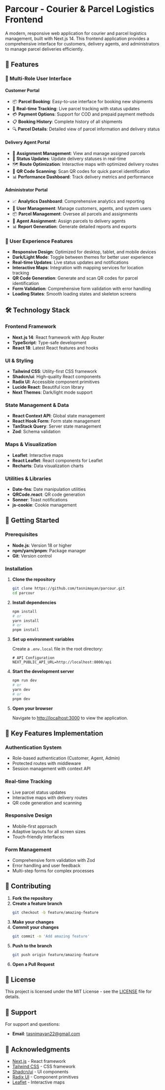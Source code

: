 # Parcour - Courier & Parcel Logistics Frontend

A modern, responsive web application for courier and parcel logistics management, built with Next.js 14. This frontend application provides a comprehensive interface for customers, delivery agents, and administrators to manage parcel deliveries efficiently.

## 🚀 Features

### 👥 Multi-Role User Interface

#### **Customer Portal**

- 📦 **Parcel Booking**: Easy-to-use interface for booking new shipments
- 📍 **Real-time Tracking**: Live parcel tracking with status updates
- 💳 **Payment Options**: Support for COD and prepaid payment methods
- 📋 **Booking History**: Complete history of all shipments
- 🔍 **Parcel Details**: Detailed view of parcel information and delivery status

#### **Delivery Agent Portal**

- 📱 **Assignment Management**: View and manage assigned parcels
- 🚚 **Status Updates**: Update delivery statuses in real-time
- 🗺️ **Route Optimization**: Interactive maps with optimized delivery routes
- 🔗 **QR Code Scanning**: Scan QR codes for quick parcel identification
- 📊 **Performance Dashboard**: Track delivery metrics and performance

#### **Administrator Portal**

- 📈 **Analytics Dashboard**: Comprehensive analytics and reporting
- 👥 **User Management**: Manage customers, agents, and system users
- 📦 **Parcel Management**: Oversee all parcels and assignments
- 🔗 **Agent Assignment**: Assign parcels to delivery agents
- 📊 **Report Generation**: Generate detailed reports and exports

### 🎨 User Experience Features

- **Responsive Design**: Optimized for desktop, tablet, and mobile devices
- **Dark/Light Mode**: Toggle between themes for better user experience
- **Real-time Updates**: Live status updates and notifications
- **Interactive Maps**: Integration with mapping services for location tracking
- **QR Code Generation**: Generate and scan QR codes for parcel identification
- **Form Validation**: Comprehensive form validation with error handling
- **Loading States**: Smooth loading states and skeleton screens

## 🛠️ Technology Stack

### **Frontend Framework**

- **Next.js 14**: React framework with App Router
- **TypeScript**: Type-safe development
- **React 18**: Latest React features and hooks

### **UI & Styling**

- **Tailwind CSS**: Utility-first CSS framework
- **Shadcn/ui**: High-quality React components
- **Radix UI**: Accessible component primitives
- **Lucide React**: Beautiful icon library
- **Next Themes**: Dark/light mode support

### **State Management & Data**

- **React Context API**: Global state management
- **React Hook Form**: Form state management
- **TanStack Query**: Server state management
- **Zod**: Schema validation

### **Maps & Visualization**

- **Leaflet**: Interactive maps
- **React Leaflet**: React components for Leaflet
- **Recharts**: Data visualization charts

### **Utilities & Libraries**

- **Date-fns**: Date manipulation utilities
- **QRCode.react**: QR code generation
- **Sonner**: Toast notifications
- **js-cookie**: Cookie management

## 🚀 Getting Started

### Prerequisites

- **Node.js**: Version 18 or higher
- **npm/yarn/pnpm**: Package manager
- **Git**: Version control

### Installation

1. **Clone the repository**

   ```bash
   git clone https://github.com/tasnimayan/parcour.git
   cd parcour
   ```

2. **Install dependencies**

   ```bash
   npm install
   # or
   yarn install
   # or
   pnpm install
   ```

3. **Set up environment variables**

   Create a `.env.local` file in the root directory:

   ```env
   # API Configuration
   NEXT_PUBLIC_API_URL=http://localhost:8000/api
   ```

4. **Start the development server**

   ```bash
   npm run dev
   # or
   yarn dev
   # or
   pnpm dev
   ```

5. **Open your browser**

   Navigate to [http://localhost:3000](http://localhost:3000) to view the application.

## 🎯 Key Features Implementation

### **Authentication System**

- Role-based authentication (Customer, Agent, Admin)
- Protected routes with middleware
- Session management with context API

### **Real-time Tracking**

- Live parcel status updates
- Interactive maps with delivery routes
- QR code generation and scanning

### **Responsive Design**

- Mobile-first approach
- Adaptive layouts for all screen sizes
- Touch-friendly interfaces

### **Form Management**

- Comprehensive form validation with Zod
- Error handling and user feedback
- Multi-step forms for complex processes

## 🤝 Contributing

1. **Fork the repository**
2. **Create a feature branch**
   ```bash
   git checkout -b feature/amazing-feature
   ```
3. **Make your changes**
4. **Commit your changes**
   ```bash
   git commit -m 'Add amazing feature'
   ```
5. **Push to the branch**
   ```bash
   git push origin feature/amazing-feature
   ```
6. **Open a Pull Request**

## 📄 License

This project is licensed under the MIT License - see the [LICENSE](LICENSE) file for details.

## 📧 Support

For support and questions:

- **Email**: tasnimayan22@gmail.com

## 🤝 Acknowledgments

- [Next.js](https://nextjs.org/) - React framework
- [Tailwind CSS](https://tailwindcss.com/) - CSS framework
- [Shadcn/ui](https://ui.shadcn.com/) - UI components
- [Radix UI](https://www.radix-ui.com/) - Component primitives
- [Leaflet](https://leafletjs.com/) - Interactive maps
